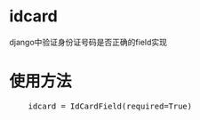 idcard
======

django中验证身份证号码是否正确的field实现

<h1> 使用方法 </h1>
<pre>
    idcard = IdCardField(required=True)
</pre>
